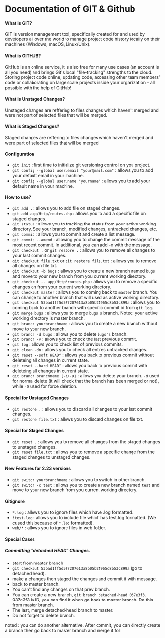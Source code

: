# Documentation of GIT & Github

#### What is GIT?

GIT is version management tool, specifically created for and used by developers all over the world to manage project code history locally on their machines (Windows, macOS, Linux/Unix).

#### What is GITHUB?

GitHub is an online service, it is also free for many use cases (an account is all you need) and brings Git's local "file-tracking" strengths to the cloud. Storing project code online, updating code, accessing other team members' code or collaborating on large scale projects inside your organization - all possible with the help of GitHub!

#### What is Unstaged Changes?

Unstaged changes are reffering to files changes which haven't merged and were not part of selected files that will be merged.

#### What is Staged Changes?

Staged changes are reffering to files changes which haven't merged and were part of selected files that will be merged.

#### Configuration

- `git init` : first time to initialize git versioning control on you project.
- `git config --global user.email "your@mail.com"` : allows you to add your default email in your machine.
- `git config --global user.name "yourname"` : allows you to add your default name in your machine.

#### How to use?

- `git add .` : allows you to add file on staged changes.
- `git add app/Http/routes.php` : allows you to add a specific file on staged changes.
- `git status` : allows you to tracking the status from your active working directory. See your branch, modified changes, untracked changes, etc.
- `git commit` : allows you to commit and create a list message.
- `git commit --amend` : allowing you to change the commit message of the most recent commit. In additional, you can add `-m` with the message.
- `git checkout .` or `git restore .` : allows you to remove all changes to your last commit changes.
- `git checkout file.txt` or `git restore file.txt` : allows you to remove all changes on file.txt.
- `git checkout -b bugs` : allows you to create a new branch named `bugs` and move to your new branch from you current working directory.
- `git checkout -- app/Http/routes.php` : allows you to remove a specific changes on from your current working directory.
- `git checkout master` : allows you to coming back to `master` branch. You can change to another branch that will used as active working directory.
- `git checkout 53bad1ff5d527207613a8b05b24965c8b53c899a` : allows you to coming back to another branch with specific commit id from `git log`.
- `git merge bugs` : allows you to merge `bugs's` branch. Noted: your active working directory is master branch.
- `git branch yourbranchname` : allows you to create a new branch without move to your new branch.
- `git branch -d bugs` : allows you to delete `bugs's` branch.
- `git branch -v` : allows you to check the last previous commit.
- `git log` : allows you to check list of previous commits.
- `git clean -dn` : allows you to check all entires untracked changes.
- `git reset --soft HEAD^` : allows you back to previous commit without deleteing all changes in current state.
- `git reset --hard HEAD^` : allows you back to previous commit with deleteing all changes in current state.
- `git branch branchname [-d/-D]` : allows you delete your branch. `-d` used for normal delete (it will check that the branch has been merged or not), while `-D` used for force deletion.

#### Special for Unstaged Changes

- `git restore .` : allows you to discard all changes to your last commit changes.
- `git restore file.txt` : allows you to discard changes on file.txt.

#### Special for Staged Changes

- `git reset .` : allows you to remove all changes from the staged changes to unstaged changes.
- `git reset file.txt` : allows you to remove a specific change from the staged changes to unstaged changes.

#### New Features for 2.23 versions

- `git switch yourbranchname` : allows you to switch in other branch.
- `git switch -c test` : allows you to create a new branch named `test` and move to your new branch from you current working directory.

#### Gitignore
- `*.log` : allows you to ignore files which have .log formatted.
- `!test.log` : allows you to include file which has test.log formatted. (We cused this because of `*.log` formatted).
- `web/*` : allows you to ignore files in web folder.

#### Special Cases
##### Committing "detached HEAD" Changes.
- start from master branch
- `git checkout 53bad1ff5d527207613a8b05b24965c8b53c899a` (go to detached head).
- make a changes then staged the changes and commit it with message.
- back to master branch.
- You can't find any changes on that prev branch.
- You can create a new branch, `git branch detached-head 037e3f3`.  037e3f3 is ID, you can find it when go back to master branch. Do this from master branch.
- The last, merge detached-head branch to master.
- Do not forget to delete branch.

noted : you can do another alternative. After commit, you can directly create a branch then go back to master branch and merge it.fol

